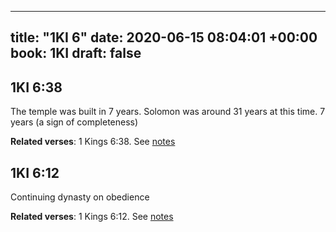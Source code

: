 
---
title: "1KI 6"
date: 2020-06-15 08:04:01 +00:00
book: 1KI
draft: false
---

## 1KI 6:38

The temple was built in 7 years. Solomon was around 31 years at this time. 7 years (a sign of completeness)

**Related verses**: 1 Kings 6:38. See [notes](https://my.bible.com/notes/3452350427025891639)


## 1KI 6:12

Continuing dynasty on obedience

**Related verses**: 1 Kings 6:12. See [notes](https://my.bible.com/notes/3450929800222073127)

